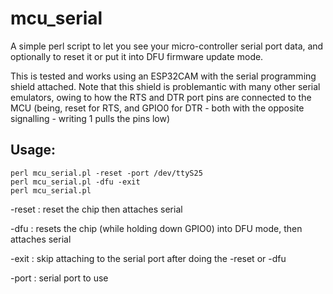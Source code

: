 # mcu_serial
A simple perl script to let you see your micro-controller serial port data, and optionally to reset it or put it into DFU firmware update mode.

This is tested and works using an ESP32CAM with the serial programming shield attached.  Note that this shield is problemantic with many other serial emulators, owing to how the RTS and DTR port pins are connected to the MCU (being, reset for RTS, and GPIO0 for DTR - both with the opposite signalling - writing 1 pulls the pins low)

## Usage:

    perl mcu_serial.pl -reset -port /dev/ttyS25
    perl mcu_serial.pl -dfu -exit
    perl mcu_serial.pl

-reset : reset the chip then attaches serial

-dfu : resets the chip (while holding down GPIO0) into DFU mode, then attaches serial

-exit : skip attaching to the serial port after doing the -reset or -dfu 

-port : serial port to use
